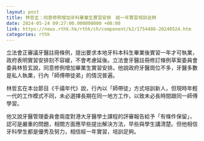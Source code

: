 ```yaml
---
layout: post
title: 林哲玄：同意修例增加牙科畢業生實習安排　經一年實習培訓足夠
date: 2024-05-24 09:27:00.000000000 +08:00
link: https://news.rthk.hk/rthk/ch/component/k2/1754486-20240524.htm
categories: rthk
---
```


立法會正審議牙醫註冊條例，提出要求本地牙科本科生畢業後實習一年才可執業，政府表明實習安排刻不容緩，不會考慮延後。立法會牙醫註冊修訂條例草案委員會委員林哲玄說，同意修例增加畢業生實習安排。他說政府牙醫崗位不多，牙醫多數是私人執業，行內「師傅帶徒弟」的情況普遍。

林哲玄在本台節目《千禧年代》說，行內以「師帶徒」方式培訓新人，但現時年輕一代的工作模式不同，未必選擇長期在同一地方工作，以致未必長時間跟同一師傅學習。

他又說牙醫管理委員會兩度對港大牙醫學士課程的評審報告給予「有條件保留」，認可是嚴重的問題，相關方面應早些提出解決方法，早些與學生講清楚。但他相信牙科學生都是優秀及努力，相信經一年實習，培訓足夠。
